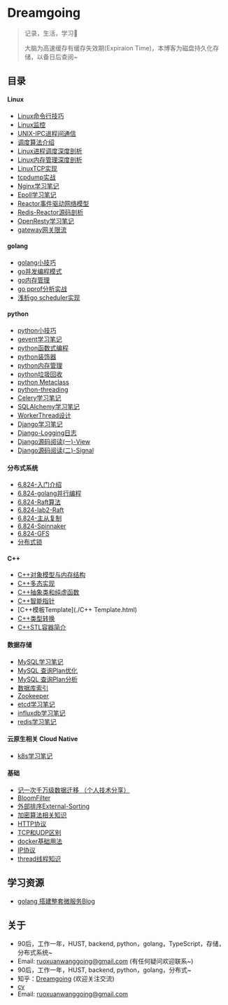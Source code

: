 # Dreamgoing

>记录，生活，学习:apple:  
>
>大脑为高速缓存有缓存失效期(Expiraion Time)，本博客为磁盘持久化存储，以备日后查阅~

## 目录

#### Linux

+ [Linux命令行技巧](./Linux命令行技巧.html)
+ [Linux监控](./Linux监控.html)
+ [UNIX-IPC进程间通信](./UNIX-IPC进程间通信.html)
+ [调度算法介绍](./调度算法介绍.html)
+ [Linux进程调度深度剖析](./linux进程调度.html)
+ [Linux内存管理深度剖析](./linux内存管理.html)
+ [LinuxTCP实现](./linuxTCP实现.html)
+ [tcpdump实战](./tcpdump实战.html)
+ [Nginx学习笔记](./Nginx学习笔记.html)
+ [Epoll学习笔记](./epoll.html)
+ [Reactor事件驱动网络模型](./reactor.html)
+ [Redis-Reactor源码剖析](./redis-reactor源码剖析.html)
+ [OpenResty学习笔记](./Openresty学习笔记.html)
+ [gateway网关限流](./gateway网关限流.html)

#### golang

+ [golang小技巧](./golang小技巧.html)
+ [go并发编程模式](./go并发编程模式.html)
+ [go内存管理](./go内存管理.html)
+ [go pprof分析实战](./golang-profile.html)
+ [浅析go scheduler实现](./go-sechduler-saga.html)

#### python

+ [python小技巧](./python小技巧.html)
+ [gevent学习笔记](./gevent学习笔记.html)
+ [python函数式编程](./python函数式编程.html)
+ [python装饰器](./Python装饰器.html)
+ [python内存管理](./Python内存管理.html)
+ [python垃圾回收](./Python垃圾回收.html)
+ [python Metaclass](./Python-metaclass.html)
+ [python-threading](./Python-threading.html)
+ [Celery学习笔记](./Celery学习笔记.html)
+ [SQLAIchemy学习笔记](./SQLAIchemy学习笔记.html)
+ [WorkerThread设计](./WorkerThread设计.html)
+ [Django学习笔记](./Django学习笔记.html)
+ [Django-Logging日志](./Django-Logging日志.html)
+ [Django源码阅读(一)-View](./Django源码阅读(一)-View.html)
+ [Django源码阅读(二)-Signal](./Django源码阅读(二)-Signal.html)

#### 分布式系统

+ [6.824-入门介绍](./分布式系统6.824-入门介绍.html)
+ [6.824-golang并行编程](./6.824-golang并行编程.html)
+ [6.824-Raft算法](./分布式系统6.824-Raft.html)
+ [6.824-lab2-Raft](./分布式系统6.824-lab2-Raft.html)
+ [6.824-主从复制](./分布式系统6.824-主从复制.html)
+ [6.824-Spinnaker](./分布式系统6.824-Spinnaker.html)
+ [6.824-GFS](./分布式系统6.824-GFS.html)
+ [分布式锁](./分布式锁.html)


#### C++

+ [C++对象模型与内存结构](c++对象模型与内存结构.html)
+ [C++多态实现](./C++多态实现.html)
+ [C++抽象类和纯虚函数](C++抽象类和纯虚函数.html)
+ [C++智能指针](./C++智能指针.html)
+ [C++模板Template](./C++ Template.html)
+ [C++类型转换](./c++类型转换.html)
+ [C++STL容器简介](./STL容器简介.html)

#### 数据存储
+ [MySQL学习笔记](./mysql学习笔记.html)
+ [MySQL 查询Plan优化](./MySQL查询Plan优化.html)
+ [MySQL 查询Plan分析](./query-plan-analyze.html)
+ [数据库索引](./数据库索引.html)
+ [Zookeeper](./Zookeeper.html)
+ [etcd学习笔记](./etcd学习笔记.html)
+ [influxdb学习笔记](./influxdb学习笔记.html)
+ [redis学习笔记](./redis学习笔记.html)

#### 云原生相关 Cloud Native

+ [k8s学习笔记](./k8s学习笔记.html)

#### 基础

+ [记一次千万级数据迁移 （个人技术分享）](./记一次千万级数据迁移.html)
+ [BloomFilter](./BloomFilter.html)
+ [外部排序External-Sorting](./外部排序External-Sorting.html)
+ [加密算法相关知识](./加密算法相关知识.html)
+ [HTTP协议](./HTTP协议.html)
+ [TCP和UDP区别](./TCP和UDP区别.html)
+ [docker基础用法](./docker基础用法.html)
+ [IP协议](./IP协议.html)
+ [thread线程知识](./thread线程.html)

## 学习资源

+ [golang 搭建整套微服务Blog](http://callistaenterprise.se/blogg/teknik/2017/02/17/go-blog-series-part1/)

## 关于

+ 90后，工作一年，HUST,  backend,  python，golang，TypeScript，存储，分布式系统~ 
+ Email: ruoxuanwanggoing@gmail.com (有任何疑问欢迎联系~)
+ 90后，工作一年，HUST,  backend,  python，golang，分布式~ 
+ 知乎：[Dreamgoing](https://www.zhihu.com/people/wang-ruo-xuan-33-78/activities) (欢迎关注交流)
+ [cv](./resume.pdf)
+ Email: ruoxuanwanggoing@gmail.com




